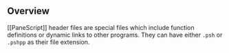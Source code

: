 ## Overview
[[PaneScript]] header files are special files which include function definitions or dynamic links to other programs. They can have either `.psh` or `.pshpp` as their file extension.